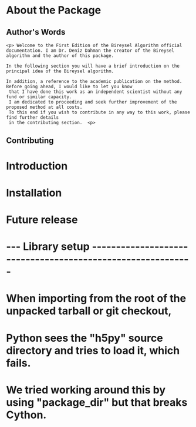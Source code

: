 # About the Package
## Author's Words
    <p> Welcome to the First Edition of the Bireysel Algorithm official documentation. I am Dr. Deniz Dahman the creator of the Bireysel algorithm and the author of this package. 

    In the following section you will have a brief introduction on the principal idea of the Bireysel algorithm.  

    In addition, a reference to the academic publication on the method. Before going ahead, I would like to let you know
     that I have done this work as an independent scientist without any fund or similar capacity. 
     I am dedicated to proceeding and seek further improvement of the proposed method at all costs. 
     To this end if you wish to contribute in any way to this work, please find further details 
     in the contributing section.  <p>
## Contributing 
    


# Introduction

# Installation 

# Future release 


# --- Library setup -----------------------------------------------------------

# When importing from the root of the unpacked tarball or git checkout,
# Python sees the "h5py" source directory and tries to load it, which fails.
# We tried working around this by using "package_dir" but that breaks Cython.
